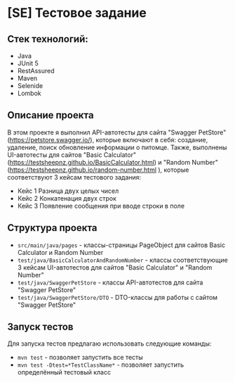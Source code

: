 # [SE] Тестовое задание
## Стек технологий:
- Java
- JUnit 5
- RestAssured
- Maven
- Selenide
- Lombok
## Описание проекта
В этом проекте я выполнил API-автотесты для сайта "Swagger PetStore" (https://petstore.swagger.io/), которые включают в себя: 
создание, удаление, поиск обновление информации о питомце. Также, выполнены UI-автотесты для сайтов
"Basic Calculator" (https://testsheepnz.github.io/BasicCalculator.html) и "Random Number" (https://testsheepnz.github.io/random-number.html ), 
которые соответствуют 3 кейсам тестового задания:
- Кейс 1 Разница двух целых чисел
- Кейс 2 Конкатенация двух строк
- Кейс 3 Появление сообщения при вводе строки в поле
## Структура проекта
- `src/main/java/pages` - классы-страницы PageObject для сайтов Basic Calculator и Random Number
- `test/java/BasicCalculatorAndRandomNumber` - классы соответствующие 3 кейсам UI-автотестов для сайтов "Basic Calculator" и "Random Number"
- `test/java/SwaggerPetStore` - классы API-автотестов для сайта "Swagger PetStore"
- `test/java/SwaggerPetStore/DTO` - DTO-классы для работы с сайтом "Swagger PetStore"
## Запуск тестов
Для запуска тестов предлагаю использовать следующие команды:
- `mvn test` - позволяет запустить все тесты
- `mvn test -Dtest=*TestClassName*` - позволяет запустить определённый тестовый класс